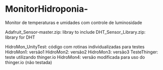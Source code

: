 # MonitorHidroponia-
Monitor de temperaturas e umidades com controle de luminosidade

Adafruit_Sensor-master.zip:   libray to include
DHT_Sensor_Library.zip: library for DHT

HidroMon_UnityTest: código com rotinas individualizadas para testes
HidroMon1: versão1
HidroMon2: versão2
HidroMon3: versão3
TesteThinger: teste utilizando thinger.io
HidroMon4: versão modificada para uso do thinger.io (não testada)
